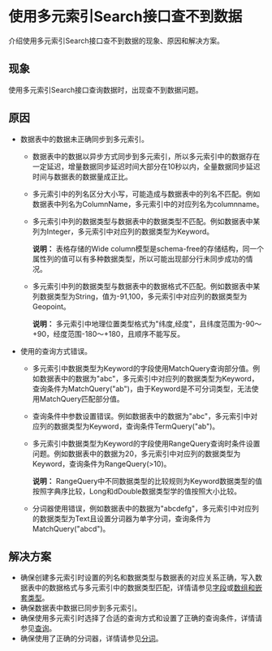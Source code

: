 # 使用多元索引Search接口查不到数据

介绍使用多元索引Search接口查不到数据的现象、原因和解决方案。

## 现象

使用多元索引Search接口查询数据时，出现查不到数据问题。

## 原因

-   数据表中的数据未正确同步到多元索引。
    -   数据表中的数据以异步方式同步到多元索引，所以多元索引中的数据存在一定延迟，增量数据同步延迟时间大部分在10秒以内，全量数据同步延迟时间与数据表的数据量成正比。
    -   多元索引中的列名区分大小写，可能造成与数据表中的列名不匹配。例如数据表中列名为ColumnName，多元索引中的对应列名为columnname。
    -   多元索引中列的数据类型与数据表中的数据类型不匹配。例如数据表中某列为Integer，多元索引中对应列的数据类型为Keyword。

        **说明：** 表格存储的Wide column模型是schema-free的存储结构，同一个属性列的值可以有多种数据类型，所以可能出现部分行未同步成功的情况。

    -   多元索引中列的数据类型与数据表中的数据格式不匹配。例如数据表中某列数据类型为String，值为-91,100，多元索引中对应列的数据类型为Geopoint。

        **说明：** 多元索引中地理位置类型格式为"纬度,经度"，且纬度范围为-90～+90，经度范围-180～+180，且顺序不能写反。

-   使用的查询方式错误。
    -   多元索引中数据类型为Keyword的字段使用MatchQuery查询部分值。例如数据表中的数据为"abc"，多元索引中对应列的数据类型为Keyword，查询条件为MatchQuery\("ab"\)，由于Keyword是不可分词类型，无法使用MatchQuery匹配部分值。
    -   查询条件中参数设置错误。例如数据表中的数据为"abc"，多元索引中对应列的数据类型为Keyword，查询条件TermQuery\("ab"\)。
    -   多元索引中数据类型为Keyword的字段使用RangeQuery查询时条件设置问题。例如数据表中的数据为20，多元索引中对应列的数据类型为Keyword，查询条件为RangeQuery\(\>10\)。

        **说明：** RangeQuery中不同数据类型的比较规则为Keyword数据类型的值按照字典序比较，Long和dDouble数据类型学的值按照大小比较。

    -   分词器使用错误，例如数据表中的数据为"abcdefg"，多元索引中对应列的数据类型为Text且设置分词器为单字分词，查询条件为MatchQuery\("abcd"\)。

## 解决方案

-   确保创建多元索引时设置的列名和数据类型与数据表的对应关系正确，写入数据表中的数据格式与多元索引中的数据类型匹配，详情请参见[字段](/cn.zh-CN/功能介绍/多元索引/使用/概述.md)或[数组和嵌套类型](/cn.zh-CN/功能介绍/多元索引/使用/数组和嵌套类型.md)。
-   确保数据表中数据已同步到多元索引。
-   确保使用多元索引时选择了合适的查询方式和设置了正确的查询条件，详情请参见[查询](/cn.zh-CN/功能介绍/多元索引/使用/概述.md)。
-   确保使用了正确的分词器，详情请参见[分词](/cn.zh-CN/功能介绍/多元索引/使用/分词.md)。

